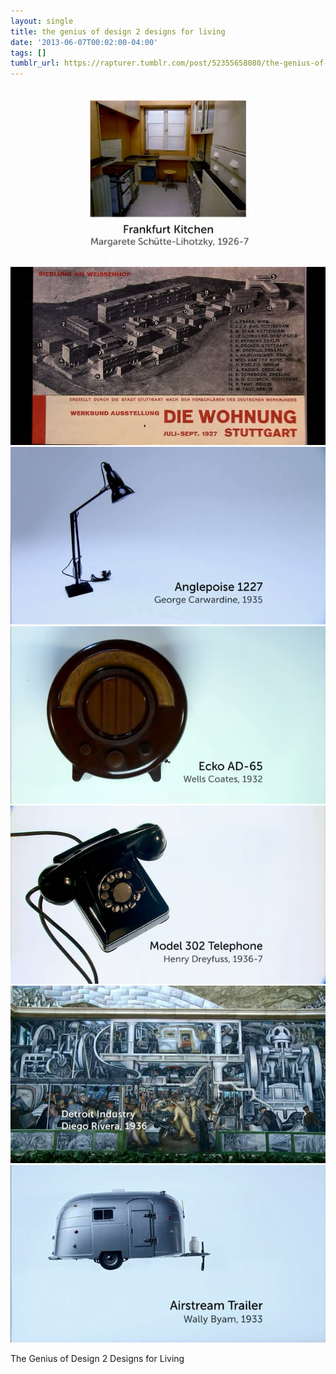 ```yaml
---
layout: single
title: the genius of design 2 designs for living
date: '2013-06-07T00:02:00-04:00'
tags: []
tumblr_url: https://rapturer.tumblr.com/post/52355658080/the-genius-of-design-2-designs-for-living
---
```

 ![](/assets/img/tumblr_mo08kq1glX1r6af0jo1_640.jpg)  
 ![](/assets/img/tumblr_mo08kq1glX1r6af0jo2_640.jpg)  
 ![](/assets/img/tumblr_mo08kq1glX1r6af0jo3_640.jpg)  
 ![](/assets/img/tumblr_mo08kq1glX1r6af0jo4_640.jpg)  
 ![](/assets/img/tumblr_mo08kq1glX1r6af0jo6_640.jpg)  
 ![](/assets/img/tumblr_mo08kq1glX1r6af0jo5_640.jpg)  
 ![](/assets/img/tumblr_mo08kq1glX1r6af0jo7_640.jpg)  
  

The Genius of Design 2 Designs for Living

